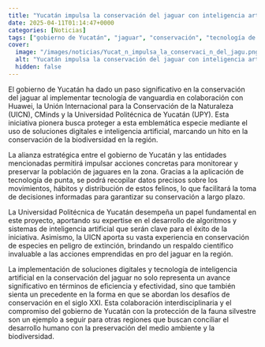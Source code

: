 ```yaml
---
title: "Yucatán impulsa la conservación del jaguar con inteligencia artificial"
date: 2025-04-11T01:14:47+0000
categories: [Noticias]
tags: ["gobierno de Yucatán", "jaguar", "conservación", "tecnología de vanguardia", "inteligencia artificial", "biodiversidad", "Universidad Politécnica de Yucatán"]
cover:
  image: "/images/noticias/Yucat_n_impulsa_la_conservaci_n_del_jagu.png"
  alt: "Yucatán impulsa la conservación del jaguar con inteligencia artificial"
  hidden: false
---
```


El gobierno de Yucatán ha dado un paso significativo en la conservación del jaguar al implementar tecnología de vanguardia en colaboración con Huawei, la Unión Internacional para la Conservación de la Naturaleza (UICN), CMinds y la Universidad Politécnica de Yucatán (UPY). Esta iniciativa pionera busca proteger a esta emblemática especie mediante el uso de soluciones digitales e inteligencia artificial, marcando un hito en la conservación de la biodiversidad en la región.

La alianza estratégica entre el gobierno de Yucatán y las entidades mencionadas permitirá impulsar acciones concretas para monitorear y preservar la población de jaguares en la zona. Gracias a la aplicación de tecnología de punta, se podrá recopilar datos precisos sobre los movimientos, hábitos y distribución de estos felinos, lo que facilitará la toma de decisiones informadas para garantizar su conservación a largo plazo.

La Universidad Politécnica de Yucatán desempeña un papel fundamental en este proyecto, aportando su expertise en el desarrollo de algoritmos y sistemas de inteligencia artificial que serán clave para el éxito de la iniciativa. Asimismo, la UICN aporta su vasta experiencia en conservación de especies en peligro de extinción, brindando un respaldo científico invaluable a las acciones emprendidas en pro del jaguar en la región.

La implementación de soluciones digitales y tecnología de inteligencia artificial en la conservación del jaguar no solo representa un avance significativo en términos de eficiencia y efectividad, sino que también sienta un precedente en la forma en que se abordan los desafíos de conservación en el siglo XXI. Esta colaboración interdisciplinaria y el compromiso del gobierno de Yucatán con la protección de la fauna silvestre son un ejemplo a seguir para otras regiones que buscan conciliar el desarrollo humano con la preservación del medio ambiente y la biodiversidad.
